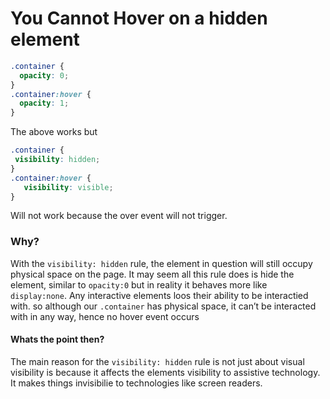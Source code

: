 # You Cannot Hover on a hidden element

```css
.container {
  opacity: 0;
}
.container:hover {
  opacity: 1;
}
```

The above works but
```css
.container {
 visibility: hidden;
}
.container:hover {
   visibility: visible;
}
```

Will not work because the over event will not trigger.

### Why?
With the `visibility: hidden` rule, the element in question will still occupy physical space on the page. It may seem all this rule does is hide the element, similar to `opacity:0` but in reality it behaves more like `display:none`.
Any interactive elements loos their ability to be interactied with. so although our `.container` has physical space, it can’t be interacted with in any way, hence no hover event occurs

#### Whats the point then?
The main reason for the `visibility: hidden` rule is not just about visual visibility is because it affects the elements visibility to assistive technology. It makes things invisibilie to technologies like screen readers.
